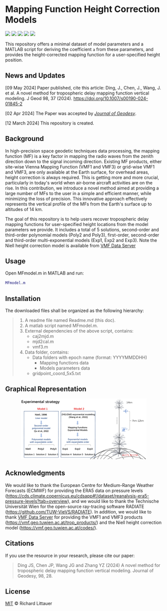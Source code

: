# Mapping Function Height Correction Models 

![](https://img.shields.io/badge/version-1.0.0-green.svg) ![](https://img.shields.io/badge/platform-windows-orange.svg) ![](https://img.shields.io/badge/build-passing-brightgreen.svg) ![](https://img.shields.io/badge/compiler-matlab-yellow.svg) ![](https://img.shields.io/badge/license-MIT-ff69b4.svg)

This repository offers a minimal dataset of model parameters and a MATLAB script for deriving the coefficient `a` from these parameters, and provides the height-corrected mapping function for a user-specified height position.

## News and Updates

[09 May 2024] Paper published, cite this article: Ding, J., Chen, J., Wang, J. et al. A novel method for tropospheric delay mapping function vertical modeling. J Geod 98, 37 (2024). https://doi.org/10.1007/s00190-024-01845-2

[02 Apr 2024] The Paper was accepted by *[Journal of Geodesy](https://link.springer.com/journal/190)*.

[12 March 2024] This repository is created.

## Background

 In high-precision space geodetic techniques data processing, the mapping function (MF) is a key factor in mapping the radio waves from the zenith direction down to the signal incoming direction. Existing MF products, either site-wise Vienna Mapping Function (VMF1 and VMF3) or grid-wise VMF1 and VMF3, are only available at the Earth surface, for overhead areas, height correction is always required. This is getting more and more crucial, particularly in today's world when air-borne aircraft activities are on the rise. In this contribution, we introduce a novel method aimed at providing a large number of MFs to the user in a simple and efficient manner, while minimizing the loss of precision. This innovative approach effectively represents the vertical profile of the MFs from the Earth's surface up to altitudes of 14 km.

The goal of this repository is to help users recover tropospheric delay mapping functions for user-specified height locations from the model parameters we provide.  It includes a total of 5 solutions, second-order and third-order polynomial models (Poly2 and Poly3), first-order, second-order and third-order multi-exponential models (Exp1, Exp2 and Exp3). Note the Niell height correction model is available from [VMF Data Server](https://vmf.geo.tuwien.ac.at/)

## Usage

Open MFmodel.m in MATLAB and run:

```matlab
MFmodel.m
```

## Installation

The downloaded files shall be organized as the following hierarchy:

> 1. A readme file named Readme.md (this doc).
> 2. A matlab script named MFmodel.m.
> 3. External dependencies of the above script, contains:
>    - caj2mjd.m
>    - mjd2cal.m
>    - vmf3.m
> 4. Data folder, contains:
>    - Data folders with epoch name (format: YYYYMMDDHH)
>      - Mapping functions data
>      - Models parameters data
>    - gridpoint_coord_5x5.txt



## Graphical Representation

<div align=center>
<img src="./image/graphical-representation.png" width = 80%>
</div>

## Acknowledgments
We would like to thank the European Centre for Medium-Range Weather Forecasts (ECMWF) for providing the ERA5 data on pressure levels (https://cds.climate.copernicus.eu/cdsapp#!/dataset/reanalysis-era5-pressure-levels?tab=overview), and we would like to thank the Technische Universität Wien for the open-source ray-tracing software RADIATE (https://github.com/TUW-VieVS/RADIATE). In addition, we would like to thank [VMF Data Server](https://vmf.geo.tuwien.ac.at/) for providing the VMF1 and VMF3 products (https://vmf.geo.tuwien.ac.at/trop_products/) and the Niell height correction model (https://vmf.geo.tuwien.ac.at/codes/).

## Citations

If you use the resource in your research, please cite our paper:

> Ding JS, Chen JP, Wang JG and Zhang YZ (2024) A novel method for tropospheric delay mapping function vertical modeling. Journal of Geodesy, 98, 28.



## License

[MIT](LICENSE) © Richard Littauer
